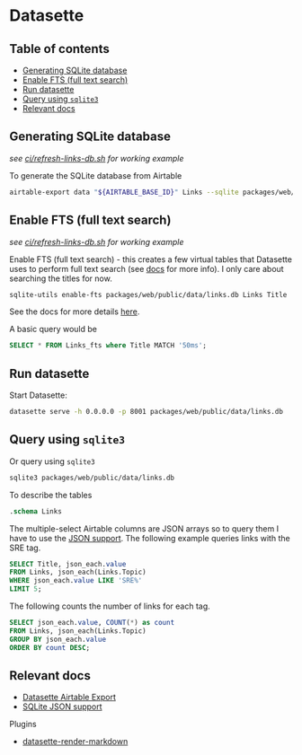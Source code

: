# Datasette

## Table of contents

<!-- toc -->

- [Generating SQLite database](#generating-sqlite-database)
- [Enable FTS (full text search)](#enable-fts-full-text-search)
- [Run datasette](#run-datasette)
- [Query using `sqlite3`](#query-using-sqlite3)
- [Relevant docs](#relevant-docs)

<!-- tocstop -->

## Generating SQLite database

_see [ci/refresh-links-db.sh](../ci/refresh-links-db.sh) for working example_

To generate the SQLite database from Airtable

```sh
airtable-export data "${AIRTABLE_BASE_ID}" Links --sqlite packages/web/public/data/links.db
```

## Enable FTS (full text search)

_see [ci/refresh-links-db.sh](../ci/refresh-links-db.sh) for working example_

Enable FTS (full text search) - this creates a few virtual tables that Datasette uses to perform full text search (see [docs](https://docs.datasette.io/en/stable/full_text_search.html) for more info). I only care about searching the titles for now.

```sh
sqlite-utils enable-fts packages/web/public/data/links.db Links Title
```

See the docs for more details [here](https://www.sqlite.org/fts5.html).

A basic query would be

```sql
SELECT * FROM Links_fts where Title MATCH '50ms';
```

## Run datasette

Start Datasette:

```sh
datasette serve -h 0.0.0.0 -p 8001 packages/web/public/data/links.db
```

## Query using `sqlite3`

Or query using `sqlite3`

```sh
sqlite3 packages/web/public/data/links.db
```

To describe the tables

```sql
.schema Links
```

The multiple-select Airtable columns are JSON arrays so to query them I have to use the [JSON support](https://www.sqlite.org/json1.html). The following example queries links with the SRE tag.

```sql
SELECT Title, json_each.value
FROM Links, json_each(Links.Topic)
WHERE json_each.value LIKE 'SRE%'
LIMIT 5;
 ```

The following counts the number of links for each tag.

```sql
SELECT json_each.value, COUNT(*) as count
FROM Links, json_each(Links.Topic)
GROUP BY json_each.value
ORDER BY count DESC;
```

## Relevant docs

- [Datasette Airtable Export](https://datasette.io/tools/airtable-export)
- [SQLite JSON support](https://www.sqlite.org/json1.html)

Plugins

- [datasette-render-markdown](https://datasette.io/plugins/datasette-render-markdown)
